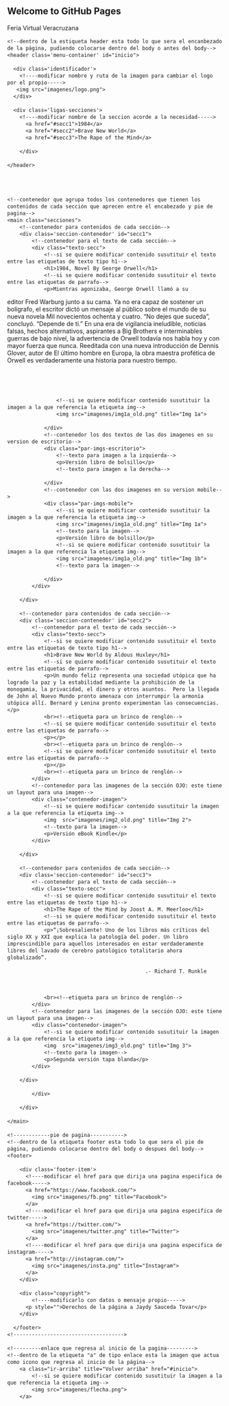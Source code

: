 ## Welcome to GitHub Pages
<!--comenzamos creando la estrucura basica
de un documento html escribiendo <html y 
teclenado enter para autocompletar, lo que creara
la estructura que se llenara como se menciona a continuación...-->

<!--indica el tipo de docuemnto-->
<!DOCTYPE html> 
<!--dentro de l etiqueta html esta todo el contenido del documento html-->

<html>
<!------------encabezado de pagina----------->
<!--dentro de la etiqueta head esta el encabezado del documento html-->
<head> 
	<meta charset="UTF-8"
	<title>Feria Virtual Veracruzana</title> <!--dentro de la etiqueta tittle esta el titulo de la página-->
	<link rel='stylesheet' href='estilos.css'/> <!--dentro de esta etiqueta esta la referencia a la hoja de estilos-->
    <meta name="viewport" content="width=device-width, initial-scale=1.0"/> <!--viewport para trabajar responsive design-->
</head>

<!------------body de pagina----------->  
<!--dentro de la estiqueta body tipicamente esta todo lo que contendra página-->
<body> 


	<!--dentro de la estiqueta header esta todo lo que sera el encanbezado de la página, pudiendo colocarse dentro del body o antes del body-->
	<header class='menu-container' id="inicio">

      <div class='identificador'>
        <!----modificar nombre y ruta de la imagen para cambiar el logo por el propio----->
       <img src="imagenes/logo.png">
      </div>

      <div class='ligas-secciones'>
      	<!----modificar nombre de la seccion acorde a la necesidad----->
          <a href="#secc1">1984</a>
          <a href="#secc2">Brave New World</a>
          <a href="#secc3">The Rape of the Mind</a>
          
        </div>

    </header>

 


	<!--contenedor que agrupa todos los contenedores que tienen los contenidos de cada sección que aprecen entre el encabezado y pie de pagina-->
    <main class="secciones">
    	<!--contenedor para contenidos de cada sección-->
    	<div class='seccion-contenedor' id="secc1">
    		<!--contenedor para el texto de cada sección-->
    		<div class="texto-secc">
    			<!--si se quiere modificar contenido susutituir el texto entre las etiquetas de texto tipo h1-->
		        <h1>1984, Novel By George Orwell</h1>
		        <!--si se quiere modificar contenido susutituir el texto entre las etiquetas de parrafo-->
		        <p>Mientras agonizaba, George Orwell llamó a su 
editor Fred Warburg junto a su cama. Ya no 
era capaz de sostener un bolígrafo, el escritor 
dictó un mensaje al público sobre el mundo de su nueva novela Mil novecientos ochenta y cuatro. “No dejes que suceda”, concluyó. “Depende de ti.” En una era de vigilancia ineludible, noticias falsas, hechos alternativos, aspirantes a Big Brothers e interminables guerras de bajo nivel, la advertencia 
de Orwell todavía nos habla hoy y con mayor 
fuerza que nunca. Reeditada con una nueva 
introducción de Dennis Glover, autor de El último hombre en Europa, la obra maestra profética de Orwell es verdaderamente una historia para nuestro tiempo.</p>
		        <br><!--etiqueta para un brinco de renglón-->
		        <!--si se quiere modificar contenido susutituir el texto entre las etiquetas de parrafo-->
		        <p> </p>
		        <br><!--etiqueta para un brinco de renglón-->
    		</div>
    		<!--contenedor para las imagenes de la sección 1, OJO: este tiene un layout para dos imagenes-->
    		<div class="img1a_old.png-1">
    		
    				<!--si se quiere modificar contenido susutituir la imagen a la que referencia la etiqueta img-->
	        		<img src="imagenes/img1a_old.png" title="Img 1a">
	      
    			</div>
    			<!--contenedor los dos textos de las dos imagenes en su version de escritorio-->
    			<div class="par-imgs-escritorio">
    				<!--texto para imagen a la izquierda-->
	        		<p>Versión libro de bolsillo</p>
	        		<!--texto para imagen a la derecha-->
	        		
        		</div>
        		<!--contenedor con las dos imagenes en su version mobile-->
        		<div class="par-imgs-mobile">
    				<!--si se quiere modificar contenido susutituir la imagen a la que referencia la etiqueta img-->
	        		<img src="imagenes/img1a_old.png" title="Img 1a">
	        		<!--texto para la imagen-->
	        		<p>Versión libro de bolsillo</p>
	        		<!--si se quiere modificar contenido susutituir la imagen a la que referencia la etiqueta img-->
	        		<img src="imagenes/img1a_old.png" title="Img 1b">
	        		<!--texto para la imagen-->
	        		
    			</div>
    		</div>

    	</div>

    	<!--contenedor para contenidos de cada sección-->
    	<div class='seccion-contenedor' id="secc2">
    		<!--contenedor para el texto de cada sección-->
    		<div class="texto-secc">
    			<!--si se quiere modificar contenido susutituir el texto entre las etiquetas de texto tipo h1-->
		        <h1>Brave New World by Aldous Huxley</h1>
		        <!--si se quiere modificar contenido susutituir el texto entre las etiquetas de parrafo-->
		        <p>Un mundo feliz representa una sociedad utópica que ha logrado la paz y la estabilidad mediante la prohibición de la monogamia, la privacidad, el dinero y otros asuntos.  Pero la llegada de John al Nuevo Mundo pronto amenaza con interrumpir la armonía utópica allí. Bernard y Lenina pronto experimentan las consecuencias.</p>
		        <br><!--etiqueta para un brinco de renglón-->
		        <!--si se quiere modificar contenido susutituir el texto entre las etiquetas de parrafo-->
		        <p></p>
		        <br><!--etiqueta para un brinco de renglón-->
                <!--si se quiere modificar contenido susutituir el texto entre las etiquetas de parrafo-->
                <p></p>
                <br><!--etiqueta para un brinco de renglón-->
    		</div>
    		<!--contenedor para las imagenes de la sección OJO: este tiene un layout para una imagen-->
    		<div class="contenedor-imagen">
    			<!--si se quiere modificar contenido susutituir la imagen a la que referencia la etiqueta img-->
        		<img  src="imagenes/img2_old.png" title="Img 2">
        		<!--texto para la imagen-->
        		<p>Versión eBook Kindle</p>
    		</div>

    	</div>

    	<!--contenedor para contenidos de cada sección-->
    	<div class='seccion-contenedor' id="secc3">
    		<!--contenedor para el texto de cada sección-->
    		<div class="texto-secc">
    			<!--si se quiere modificar contenido susutituir el texto entre las etiquetas de texto tipo h1-->
		        <h1>The Rape of the Mind by Joost A. M. Meerloo</h1>
		        <!--si se quiere modificar contenido susutituir el texto entre las etiquetas de parrafo-->
		        <p>“¡Sobresaliente! Uno de los libros más críticos del siglo XX y XXI que explica la patología del poder. Un libro imprescindible para aquellos interesados en estar verdaderamente libres del lavado de cerebro patológico totalitario ahora globalizado”.

                                                 .- Richard T. Runkle
</p>
		        <br><!--etiqueta para un brinco de renglón-->
		        <!--si se quiere modificar contenido susutituir el texto entre las etiquetas de parrafo-->
		     
                <br><!--etiqueta para un brinco de renglón-->
    		</div>
    		<!--contenedor para las imagenes de la sección OJO: este tiene un layout para una imagen-->
    		<div class="contenedor-imagen">
    			<!--si se quiere modificar contenido susutituir la imagen a la que referencia la etiqueta img-->
        		<img  src="imagenes/img3_old.png" title="Img 3">
        		<!--texto para la imagen-->
        		<p>Segunda versión tapa blanda</p>
    		</div>

    	</div>

    		</div>

    	</div>

    </main>

    <!------------pie de pagina----------->
    <!--dentro de la etiqueta footer esta todo lo que sera el pie de página, pudiendo colocarse dentro del body o despues del body-->
	<footer>
	   
	    <div class='footer-item'>
	      <!----modificar el href para que dirija una pagina especifica de facebook----->
	      <a href="https://www.facebook.com/">
	      	<img src="imagenes/fb.png" title="Facebook">
	      </a>
	      <!----modificar el href para que dirija una pagina especifica de twitter----->
	      <a href="https://twitter.com/">
	      	<img src="imagenes/twitter.png" title="Twitter">
	      </a>
	      <!----modificar el href para que dirija una pagina especifica de instagram----->
	      <a href="http://instagram.com/">
	      	<img src="imagenes/insta.png" title="Instagram">
	      </a>
	    </div>

	    <div class="copyright">
	    	<!----modificarlo con datos o mensaje propio----->
	      <p style="">Derechos de la página a Jaydy Sauceda Tovar</p>
	    </div>
	    
	  </footer>
	<!------------------------------------>

	<!---------enlace que regresa al inicio de la pagina--------->
	<!--dentro de la etiqueta "a" de tipo enlace esta la imagen que actua como icono que regresa al inicio de la página-->
	    <a class="ir-arriba" title="Volver arriba" href="#inicio">
	    	<!--si se quiere modificar contenido susutituir la imagen a la que referencia la etiqueta img-->
	      	<img src="imagenes/flecha.png">
	    </a>

</body>

</html>

